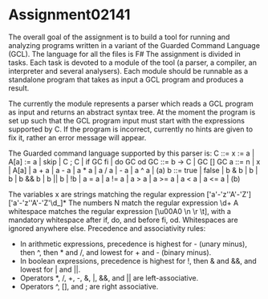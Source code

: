 # Assignment02141
The overall goal of the assignment is to build a tool for running and analyzing programs written in a variant of the Guarded Command Language (GCL). 
The language for all the files is F#
The assignment is divided in tasks. Each task is devoted to a module of the tool (a parser, a compiler, an interpreter and several analysers). Each module should be runnable as a standalone program that takes as input a GCL program and produces a result.

The currently the module represents a parser which reads a GCL program as input and returns an abstract syntax tree. At the moment the program is set up such that the GCL program input must start with the expressions supported by C. If the program is incorrect, currently no hints are given to fix it, rather an error message will appear. 

The Guarded command language supported by this parser is:
C ::= x := a | A[a] := a | skip | C ; C | if GC fi | do GC od
GC ::= b -> C | GC [] GC
a ::= n | x | A[a] | a + a | a - a | a * a | a / a | - a | a ^ a | (a)
b ::= true | false | b & b | b | b | b && b | b || b | !b | a = a | a != a | a > a | a >= a | a < a | a <= a | (b)

The variables x are strings matching the regular expression ['a'-'z''A'-'Z']['a'-'z''A'-'Z'\d_]* 
The numbers N match the regular expression \d+
A whitespace matches the regular expression [\u00A0 \n \r \t], with a mandatory whitespace after if, do, and before fi, od. Whitespaces are ignored anywhere else.
Precedence and associativity rules:
  - In arithmetic expressions, precedence is highest for - (unary minus), then ^, then * and /, and lowest for + and - (binary minus).
  - In boolean expressions, precedence is highest for !, then & and &&, and lowest for | and ||.
  - Operators *, /, +, -, &, |, &&, and || are left-associative.
  - Operators ^, [], and ; are right associative.
  

